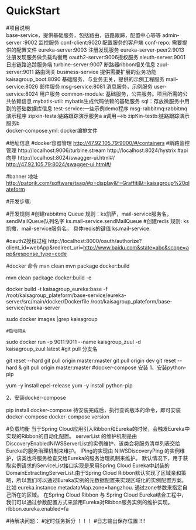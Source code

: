 # QuickStart

 #项目说明	
	base-service，提供基础服务，包括路由，链路跟踪，配置中心等等
	  admin-server :9002 监控服务
	  conf-client:9020 配置服务的客户端
	  conf-repo: 需要提供的配置文件
	  eureka-server:9003 注册发现服务
	  eureka-server-peer2:9013 注册发现服务做负载均衡用
	  oauth2-server:9006授权服务
	  sleuth-server:9001 日志链路追踪服务端
	  turbine-server:9007 断路器ribbon相关信息
	  zuul-server:9011 路由网关
	business-service 提供需要扩展的业务功能
	   kaisagroup_boot:8090 基础服务，与业务无关，提供的示例工程服务
	   mail-service:8026 邮件服务
	   msg-service:8081  消息服务，示例服务
	   user-service:8024 用户服务
	common-module: 基础服务，公共服务。项目所需的公共依赖信息
	mybatis-util:  mybatis生成代码依赖的基础服务
	sql：存放微服务中用到的基础数据库信息
	test-service:一些示例demo程序
	    msg-rabbitmq:rabbitmq演示程序
	    zipkin-testa:链路跟踪演示服务a  a调用-->b
	    zipKin-testb:链路跟踪演示服务b  
    docker-compose.yml: docker编排文件

#地址信息
  #docker容器管理
  http://47.92.105.79:9000/#/containers
  #断路监控管理
  http://localhost:9006/turbine.stream
  http://localhost:8024/hystrix
  #api向导
  http://localhost:8024/swagger-ui.html#/
  http://47.92.105.79:8024/swagger-ui.html#/

#banner 地址
  http://patorjk.com/software/taag/#p=display&f=Graffiti&t=kaisagroup%20plateform

#开发步骤:

#开发规则
 #创建rabbitmq Queue 
     规则：ks凯萨，mail-service服务名，sendMailQueue队列名字
 ks.mail-service.sendMailQueue
 #创建redis 
     规则: ks凯撒，mail-service服务名， 具体redis的键值
 ks.mail-service.
 
#oauth2授权过程
http://localhost:8000/oauth/authorize?client_id=webApp&redirect_uri=http://www.baidu.com&state=abc&scope=app&response_type=code


#docker 命令
  mvn clean
  mvn package docker:build
  
  mvn clean package docker:build -e
  
  docker build -t kaisagroup_eureka:base -f /root/kaisagroup_plateform/base-service/eureka-server/src/main/docker/Dockerfile /root/kaisagroup_plateform/base-service/eureka-server

sudo docker images |grep kaisagroup

    #启动网关
sudo docker run -p 9011:9011 --name kaisgroup_zuul -d kaisagroup_zuul:latest
#git pull 分支名
 
 git reset --hard
 git pull origin master:master
  git pull origin dev
  git reset --hard &  git pull origin master:master
#docker-compose 安装
1、安装python-pip
 
 yum -y install epel-release
 yum -y install python-pip
 
 2、安装docker-compose
 
 pip install docker-compose
 待安装完成后，执行查询版本的命令，即可安装docker-compose
 docker-compose version

 #负载均衡
 当于Spring Cloud应用引入Ribbon和Eureka的时候，会触发Eureka中实现的Ribbon的自动化配置。
  serverList 的维护机制是由 DiscoveryEnabledNIWSServerList的实例维护，该类会将服务清单列表交给Eureka的服务治理机制来维护。
 IPing的实现由 NIWSDiscoveryPing 的实例维护，该类也将服务检查交给Eureka的服务治理机制来维护。
 默认情况下，用于获取实例请求的ServiceList接口实现是采用Spring Cloud Eureka中封装的DomainExtractingServerList.由于Spring Cloud Ribbon默认实现了区域亲和策略，所以我们可以通过Eureka实例的元数据配置来实现区域化的实例配置方案。
 比如 eureka.instance.metadataMap.zone=hangzhou. 通过zone参数来指定自己所在的区域。
 在Spring Cloud Ribbon 与 Spring Cloud Eureka结合工程中，我们可以通过参数配置方式来禁用Eureka对Ribbon服务实例的维护实现。
 ribbon.eureka.enabled=fa
 
#待解决问题：
 #定时任务拆分
 ！！！
 #日志输出保存位置
 !!!!
